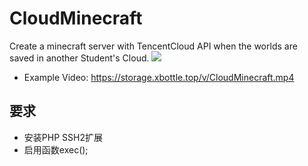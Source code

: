 # CloudMinecraft
Create a minecraft server with TencentCloud API when the worlds are saved in another Student's Cloud.
![](https://ww2.sinaimg.cn/large/ed039e1fgy1fzvoozfnkwj20m808c77v)  

* Example Video: https://storage.xbottle.top/v/CloudMinecraft.mp4  

## 要求  

* 安装PHP SSH2扩展  
* 启用函数exec();  